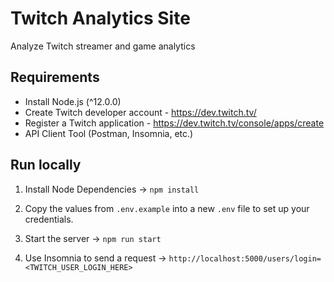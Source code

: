 # Twitch Analytics Site

Analyze Twitch streamer and game analytics

## Requirements

- Install Node.js (^12.0.0)
- Create Twitch developer account - https://dev.twitch.tv/
- Register a Twitch application - https://dev.twitch.tv/console/apps/create
- API Client Tool (Postman, Insomnia, etc.)

## Run locally

1. Install Node Dependencies ->
   `npm install`

2. Copy the values from `.env.example` into a new `.env` file to set up your credentials.

3. Start the server ->
   `npm run start`

4. Use Insomnia to send a request ->
   `http://localhost:5000/users/login=<TWITCH_USER_LOGIN_HERE>`
